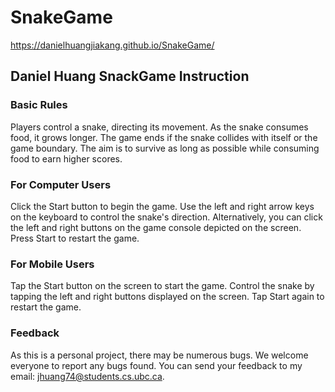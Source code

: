 # SnakeGame

https://danielhuangjiakang.github.io/SnakeGame/

## Daniel Huang SnackGame Instruction

### Basic Rules
Players control a snake, directing its movement. As the snake consumes food, it grows longer. The game ends if the snake collides with itself or the game boundary. The aim is to survive as long as possible while consuming food to earn higher scores.

### For Computer Users
Click the Start button to begin the game. Use the left and right arrow keys on the keyboard to control the snake's direction. Alternatively, you can click the left and right buttons on the game console depicted on the screen. Press Start to restart the game.

### For Mobile Users
Tap the Start button on the screen to start the game. Control the snake by tapping the left and right buttons displayed on the screen. Tap Start again to restart the game.

### Feedback
As this is a personal project, there may be numerous bugs. We welcome everyone to report any bugs found. You can send your feedback to my email: jhuang74@students.cs.ubc.ca.
